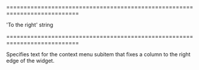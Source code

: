 <!--**
/*-------------------------------------------
    Auto-generated file. Do not modify.
-------------------------------------------

**-->
===========================================================================
<!--default-->'To the right'<!--/default-->
<!--type-->string<!--/type-->
===========================================================================

<!--shortDescription-->
Specifies text for the context menu subitem that fixes a column to the right edge of the widget.
<!--/shortDescription-->

<!--fullDescription-->

<!--/fullDescription-->